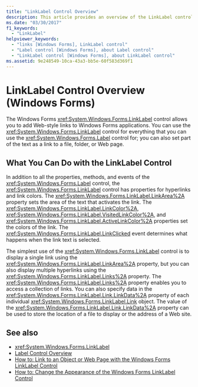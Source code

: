 ```yaml
---
title: "LinkLabel Control Overview"
description: This article provides an overview of the LinkLabel control in Windows Forms, which allows you to add Web-style links to Windows Forms applications.
ms.date: "03/30/2017"
f1_keywords: 
  - "LinkLabel"
helpviewer_keywords: 
  - "links [Windows Forms], LinkLabel control"
  - "Label control [Windows Forms], about Label control"
  - "LinkLabel control [Windows Forms], about LinkLabel control"
ms.assetid: 9e248549-10ca-43a3-bb5e-60f583d369f1
---
```

# LinkLabel Control Overview (Windows Forms)

The Windows Forms <xref:System.Windows.Forms.LinkLabel> control allows you to add Web-style links to Windows Forms applications. You can use the <xref:System.Windows.Forms.LinkLabel> control for everything that you can use the <xref:System.Windows.Forms.Label> control for; you can also set part of the text as a link to a file, folder, or Web page.  
  
## What You Can Do with the LinkLabel Control  

 In addition to all the properties, methods, and events of the <xref:System.Windows.Forms.Label> control, the <xref:System.Windows.Forms.LinkLabel> control has properties for hyperlinks and link colors. The <xref:System.Windows.Forms.LinkLabel.LinkArea%2A> property sets the area of the text that activates the link. The <xref:System.Windows.Forms.LinkLabel.LinkColor%2A>, <xref:System.Windows.Forms.LinkLabel.VisitedLinkColor%2A>, and <xref:System.Windows.Forms.LinkLabel.ActiveLinkColor%2A> properties set the colors of the link. The <xref:System.Windows.Forms.LinkLabel.LinkClicked> event determines what happens when the link text is selected.  
  
 The simplest use of the <xref:System.Windows.Forms.LinkLabel> control is to display a single link using the <xref:System.Windows.Forms.LinkLabel.LinkArea%2A> property, but you can also display multiple hyperlinks using the <xref:System.Windows.Forms.LinkLabel.Links%2A> property. The <xref:System.Windows.Forms.LinkLabel.Links%2A> property enables you to access a collection of links. You can also specify data in the <xref:System.Windows.Forms.LinkLabel.Link.LinkData%2A> property of each individual <xref:System.Windows.Forms.LinkLabel.Link> object. The value of the <xref:System.Windows.Forms.LinkLabel.Link.LinkData%2A> property can be used to store the location of a file to display or the address of a Web site.  
  
## See also

- <xref:System.Windows.Forms.LinkLabel>
- [Label Control Overview](label-control-overview-windows-forms.md)
- [How to: Link to an Object or Web Page with the Windows Forms LinkLabel Control](link-to-an-object-or-web-page-with-wf-linklabel-control.md)
- [How to: Change the Appearance of the Windows Forms LinkLabel Control](how-to-change-the-appearance-of-the-windows-forms-linklabel-control.md)
